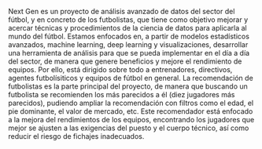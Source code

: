Next Gen es un proyecto de análisis avanzado de datos del sector del fútbol, y en concreto de los futbolistas, que tiene como objetivo mejorar y acercar técnicas y procedimientos de la ciencia de datos para aplicarla al mundo del fútbol. Estamos enfocados en, a partir de modelos estadísticos avanzados, machine learning, deep learning y visualizaciones, desarrollar una herramienta de análisis para que se pueda implementar en el día a día del sector, de manera que genere beneficios y mejore el rendimiento de equipos. Por ello, está dirigido sobre todo a entrenadores, directivos, agentes futbolísiticos y equipos de fútbol en general. La recomendación de futbolistas es la parte principal del proyecto, de manera que buscando un futbolista se recomienden los más parecidos a él (diez jugadores más parecidos), pudiendo ampliar la recomendación con filtros como el edad, el pie dominante, el valor de mercado, etc. Este recomendador está enfocado a la mejora del rendimientos de los equipos, encontrando los jugadores que mejor se ajusten a las exigencias del puesto y el cuerpo técnico, así como reducir el riesgo de fichajes inadecuados.
